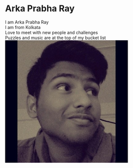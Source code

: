 # Arka Prabha Ray  

I am Arka Prabha Ray  
I am from Kolkata  
Love to meet with new people and challenges  
Puzzles and music are at the top of my bucket list  
![Photo](mypic.jpeg)  